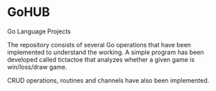 # GoHUB
Go Language Projects

The repository consists of several Go operations that have been implemented to understand the working. 
A simple program has been developed called tictactoe that analyzes whether a given game is win/loss/draw game. 

CRUD operations, routines and channels have also been implemented.
